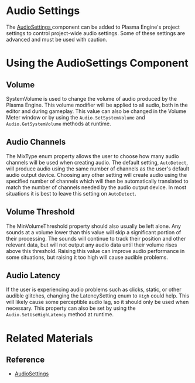 # Audio Settings
The [ AudioSettings ](https://plasmaengine.github.io/PlasmaDocs/Plasma1/C++/code_reference/class_reference/audiosettings.md) component can be added to Plasma Engine's project settings to control project-wide audio settings. Some of these settings are advanced and must be used with caution.

# Using the AudioSettings Component

## Volume

SystemVolume  is used to change the volume of audio produced by the Plasma Engine. This volume modifier will be applied to all audio, both in the editor and during gameplay. This value can also be changed in the Volume Meter window or by using the `Audio.SetSystemVolume` and `Audio.GetSystemVolume` methods at runtime.

## Audio Channels

The MixType enum property allows the user to choose how many audio channels will be used when creating audio. The default setting, `AutoDetect`, will produce audio using the same number of channels as the user's default audio output device. Choosing any other setting will create audio using the specified number of channels which will then be automatically translated to match the number of channels needed by the audio output device. In most situations it is best to leave this setting on `AutoDetect`.

## Volume Threshold

The MinVolumeThreshold  property should also usually be left alone. Any sounds at a volume lower than this value will skip a significant portion of their processing. The sounds will continue to track their position and other relevant data, but will not output any audio data until their volume rises above this threshold. Raising this value can improve audio performance in some situations, but raising it too high will cause audible problems.

## Audio Latency

If the user is experiencing audio problems such as clicks, static, or other audible glitches, changing the LatencySetting enum to `High` could help. This will likely cause some perceptible audio lag, so it should only be used when necessary. This property can also be set by using the `Audio.SetUseHighLatency` method at runtime.

# Related Materials

## Reference
- [ AudioSettings ](https://plasmaengine.github.io/PlasmaDocs/Plasma1/Editor/code_reference/class_reference/audiosettings.md) 

 